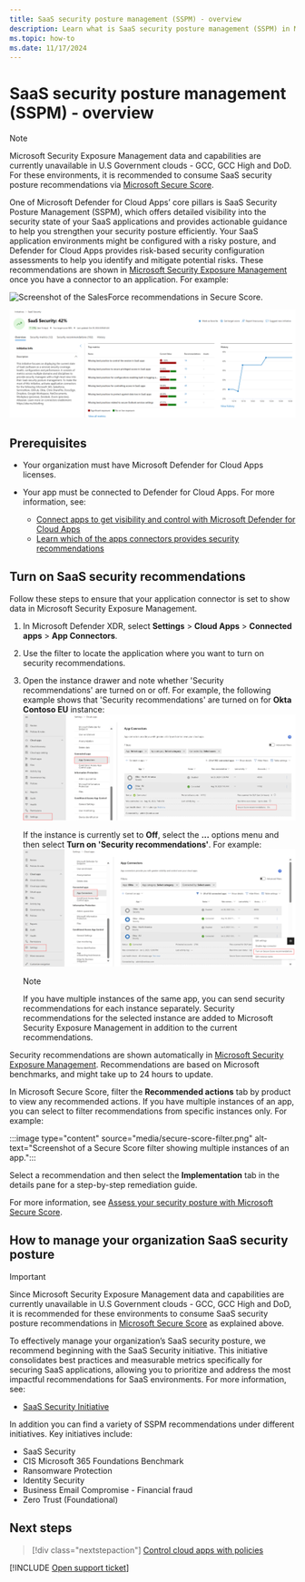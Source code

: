 ```yaml
---
title: SaaS security posture management (SSPM) - overview 
description: Learn what is SaaS security posture management (SSPM) in Microsoft Defender for cloud apps
ms.topic: how-to
ms.date: 11/17/2024
---
```


# SaaS security posture management (SSPM) - overview 

> [!NOTE]
> Microsoft Security Exposure Management data and capabilities are currently unavailable in U.S Government clouds - GCC, GCC High and DoD. For these environments, it is recommended to consume SaaS security posture recommendations via [Microsoft Secure Score](/microsoft-365/security/defender-endpoint/tvm-security-recommendation).

One of Microsoft Defender for Cloud Apps’ core pillars is SaaS Security Posture Management (SSPM), which offers detailed visibility into the security state of your SaaS applications and provides actionable guidance to help you strengthen your security posture efficiently. Your SaaS application environments might be configured with a risky posture, and Defender for Cloud Apps provides risk-based security configuration assessments to help you identify and mitigate potential risks. These recommendations are shown in [Microsoft Security Exposure Management](https://learn.microsoft.com/security-exposure-management/microsoft-security-exposure-management) once you have a connector to an application. For example:

![Screenshot of the SalesForce recommendations in Secure Score.](media/security-saas-sspm-in-secure-score-salesforce-filter.png)

![Screenshot of the SaaS security initiative.](<media/posture-overview/screenshot-of-the-saas-security-initiative-home-page.png>)

## Prerequisites

- Your organization must have Microsoft Defender for Cloud Apps licenses.
- Your app must be connected to Defender for Cloud Apps. For more information, see:

    - [Connect apps to get visibility and control with Microsoft Defender for Cloud Apps](enable-instant-visibility-protection-and-governance-actions-for-your-apps.md)
    - [Learn which of the apps connectors provides security recommendations ](enable-instant-visibility-protection-and-governance-actions-for-your-apps.md#user-app-governance-and-security-configuration-visibility)
 
## Turn on SaaS security recommendations

Follow these steps to ensure that your application connector is set to show data in Microsoft Security Exposure Management.

1. In Microsoft Defender XDR, select **Settings** > **Cloud Apps** > **Connected apps** > **App Connectors**.

1. Use the filter to locate the application where you want to turn on security recommendations.

1. Open the instance drawer and note whether 'Security recommendations' are turned on or off. For example, the following example shows that 'Security recommendations' are turned on for **Okta Contoso EU** instance:
![Screenshot of an instance where Secure Score recommendations are turned on.](<media/posture-overview/screenshot-of-an-instance-where-secure-score-recommendations-are-turned-on.png>)

    If the instance is currently set to **Off**, select the **...** options menu and then select **Turn on 'Security recommendations'**. For example:
![Screenshot of the Turn on Secure Score or 'Exposure management' recommendations option.](<media/posture-overview/screenshot-of-the-turn-on-secure-score-or-exposure-management-recommendations-option.png>)

    > [!NOTE]
    > If you have multiple instances of the same app, you can send security recommendations for each instance separately.
Security recommendations for the selected instance are added to Microsoft Security Exposure Management in addition to the current recommendations.

Security recommendations are shown automatically in [Microsoft Security Exposure Management](/microsoft-365/security/defender/microsoft-secure-score). Recommendations are based on Microsoft benchmarks, and might take up to 24 hours to update.

In Microsoft Secure Score, filter the **Recommended actions** tab by product to view any recommended actions. If you have multiple instances of an app, you can select to filter recommendations from specific instances only. For example:

:::image type="content" source="media/secure-score-filter.png" alt-text="Screenshot of a Secure Score filter showing multiple instances of an app.":::

Select a recommendation and then select the **Implementation** tab in the details pane for a step-by-step remediation guide.

For more information, see [Assess your security posture with Microsoft Secure Score](/microsoft-365/security/defender/microsoft-secure-score-improvement-actions).

## How to manage your organization SaaS security posture

> [!IMPORTANT]
> Since Microsoft Security Exposure Management data and capabilities are currently unavailable in U.S Government clouds - GCC, GCC High and DoD, it is recommended for these environments to consume SaaS security posture recommendations in [Microsoft Secure Score](/microsoft-365/security/defender-endpoint/tvm-security-recommendation) as explained above.

To effectively manage your organization’s SaaS security posture, we recommend beginning with the SaaS Security initiative. This initiative consolidates best practices and measurable metrics specifically for securing SaaS applications, allowing you to prioritize and address the most impactful recommendations for SaaS environments. For more information, see:

- [SaaS Security Initiative](https://learn.microsoft.com/defender-cloud-apps/saas-security-initiative)

In addition you can find a variety of SSPM recommendations under different initiatives. Key initiatives include:

- SaaS Security
- CIS Microsoft 365 Foundations Benchmark
- Ransomware Protection
- Identity Security
- Business Email Compromise - Financial fraud
- Zero Trust (Foundational)


## Next steps

> [!div class="nextstepaction"]
> [Control cloud apps with policies](control-cloud-apps-with-policies.md)

[!INCLUDE [Open support ticket](includes/support.md)]
